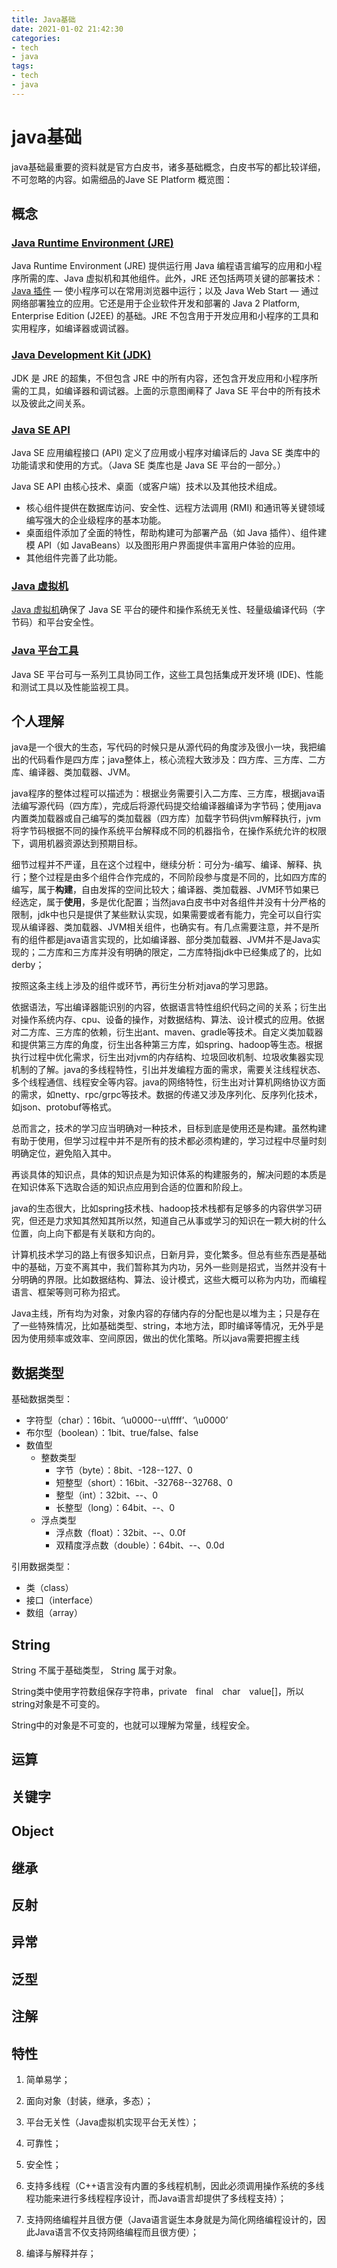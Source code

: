 ```yaml
---
title: Java基础
date: 2021-01-02 21:42:30
categories:
- tech
- java
tags: 
- tech
- java
---
```


# java基础

java基础最重要的资料就是官方白皮书，诸多基础概念，白皮书写的都比较详细，不可忽略的内容。如需细品的Jave SE Platform 概览图：


## 概念

### [Java Runtime Environment (JRE)](http://docs.oracle.com/javase/8/docs/technotes/guides/index.html#jre-jdk)

Java Runtime Environment (JRE) 提供运行用 Java 编程语言编写的应用和小程序所需的库、Java 虚拟机和其他组件。此外，JRE 还包括两项关键的部署技术：[Java 插件](https://www.oracle.com/technetwork/java/plugin-137649.html?ssSourceSiteId=otncn) — 使小程序可以在常用浏览器中运行；以及 Java Web Start — 通过网络部署独立的应用。它还是用于企业软件开发和部署的 Java 2 Platform, Enterprise Edition (J2EE) 的基础。JRE 不包含用于开发应用和小程序的工具和实用程序，如编译器或调试器。

### [Java Development Kit (JDK)](http://docs.oracle.com/javase/8/docs/technotes/guides/index.html#jre-jdk)

JDK 是 JRE 的超集，不但包含 JRE 中的所有内容，还包含开发应用和小程序所需的工具，如编译器和调试器。上面的示意图阐释了 Java SE 平台中的所有技术以及彼此之间关系。

### [Java SE API](https://www.oracle.com/technetwork/cn/java/javase/documentation/api-jsp-136079-zhs.html)

Java SE 应用编程接口 (API) 定义了应用或小程序对编译后的 Java SE 类库中的功能请求和使用的方式。（Java SE 类库也是 Java SE 平台的一部分。）

Java SE API 由核心技术、桌面（或客户端）技术以及其他技术组成。

- 核心组件提供在数据库访问、安全性、远程方法调用 (RMI) 和通讯等关键领域编写强大的企业级程序的基本功能。
- 桌面组件添加了全面的特性，帮助构建可为部署产品（如 Java 插件）、组件建模 API（如 JavaBeans）以及图形用户界面提供丰富用户体验的应用。
- 其他组件完善了此功能。

### [Java 虚拟机](https://www.oracle.com/technetwork/cn/java/javase/tech/index-jsp-136373-zhs.html)

[Java 虚拟机](https://www.oracle.com/technetwork/cn/java/javase/tech/index-jsp-136373-zhs.html)确保了 Java SE 平台的硬件和操作系统无关性、轻量级编译代码（字节码）和平台安全性。

### [Java 平台工具](https://www.oracle.com/technetwork/java/javase/tech/tools-jsp-138765.html?ssSourceSiteId=otncn)

Java SE 平台可与一系列工具协同工作，这些工具包括集成开发环境 (IDE)、性能和测试工具以及性能监视工具。

## 个人理解

java是一个很大的生态，写代码的时候只是从源代码的角度涉及很小一块，我把编出的代码看作是四方库；java整体上，核心流程大致涉及：四方库、三方库、二方库、编译器、类加载器、JVM。

java程序的整体过程可以描述为：根据业务需要引入二方库、三方库，根据java语法编写源代码（四方库），完成后将源代码提交给编译器编译为字节码；使用java内置类加载器或自己编写的类加载器（四方库）加载字节码供jvm解释执行，jvm将字节码根据不同的操作系统平台解释成不同的机器指令，在操作系统允许的权限下，调用机器资源达到预期目标。

细节过程并不严谨，且在这个过程中，继续分析：可分为-编写、编译、解释、执行；整个过程是由多个组件合作完成的，不同阶段参与度是不同的，比如四方库的编写，属于**构建**，自由发挥的空间比较大；编译器、类加载器、JVM环节如果已经选定，属于**使用**，多是优化配置；当然java白皮书中对各组件并没有十分严格的限制，jdk中也只是提供了某些默认实现，如果需要或者有能力，完全可以自行实现从编译器、类加载器、JVM相关组件，也确实有。有几点需要注意，并不是所有的组件都是java语言实现的，比如编译器、部分类加载器、JVM并不是Java实现的；二方库和三方库并没有明确的限定，二方库特指jdk中已经集成了的，比如derby；

按照这条主线上涉及的组件或环节，再衍生分析对java的学习思路。

依据语法，写出编译器能识别的内容，依据语言特性组织代码之间的关系；衍生出对操作系统内存、cpu、设备的操作，对数据结构、算法、设计模式的应用。依据对二方库、三方库的依赖，衍生出ant、maven、gradle等技术。自定义类加载器和提供第三方库的角度，衍生出各种第三方库，如spring、hadoop等生态。根据执行过程中优化需求，衍生出对jvm的内存结构、垃圾回收机制、垃圾收集器实现机制的了解。java的多线程特性，引出并发编程方面的需求，需要关注线程状态、多个线程通信、线程安全等内容。java的网络特性，衍生出对计算机网络协议方面的需求，如netty、rpc/grpc等技术。数据的传递又涉及序列化、反序列化技术，如json、protobuf等格式。

总而言之，技术的学习应当明确对一种技术，目标到底是使用还是构建。虽然构建有助于使用，但学习过程中并不是所有的技术都必须构建的，学习过程中尽量时刻明确定位，避免陷入其中。

再谈具体的知识点，具体的知识点是为知识体系的构建服务的，解决问题的本质是在知识体系下选取合适的知识点应用到合适的位置和阶段上。

java的生态很大，比如spring技术栈、hadoop技术栈都有足够多的内容供学习研究，但还是力求知其然知其所以然，知道自己从事或学习的知识在一颗大树的什么位置，向上向下都是有关联和方向的。

计算机技术学习的路上有很多知识点，日新月异，变化繁多。但总有些东西是基础中的基础，万变不离其中，我们暂称其为内功，另外一些则是招式，当然并没有十分明确的界限。比如数据结构、算法、设计模式，这些大概可以称为内功，而编程语言、框架等则可称为招式。



Java主线，所有均为对象，对象内容的存储内存的分配也是以堆为主；只是存在了一些特殊情况，比如基础类型、string，本地方法，即时编译等情况，无外乎是因为使用频率或效率、空间原因，做出的优化策略。所以java需要把握主线

## 数据类型

基础数据类型：

- 字符型（char）：16bit、‘\u0000--u\ffff’、‘\u0000’
- 布尔型（boolean）：1bit、true/false、false
- 数值型
  - 整数类型
    - 字节（byte）：8bit、-128--127、0
    - 短整型（short）：16bit、-32768--32768、0
    - 整型（int）：32bit、--、0
    - 长整型（long）：64bit、--、0
  - 浮点类型
    - 浮点数（float）：32bit、--、0.0f
    - 双精度浮点数（double）：64bit、--、0.0d

引用数据类型：

- 类（class）
- 接口（interface）
- 数组（array）

## String

String 不属于基础类型， String 属于对象。

String类中使用字符数组保存字符串，private　final　char　value[]，所以string对象是不可变的。

String中的对象是不可变的，也就可以理解为常量，线程安全。

## 运算



## 关键字

## Object

## 继承

## 反射

## 异常

## 泛型

## 注解

## 特性

1. 简单易学；

2. 面向对象（封装，继承，多态）；

3. 平台无关性（Java虚拟机实现平台无关性）；

4. 可靠性；

5. 安全性；

6. 支持多线程（C++语言没有内置的多线程机制，因此必须调用操作系统的多线程功能来进行多线程程序设计，而Java语言却提供了多线程支持）；

7. 支持网络编程并且很方便（Java语言诞生本身就是为简化网络编程设计的，因此Java语言不仅支持网络编程而且很方便）；

8. 编译与解释并存；